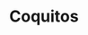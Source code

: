 ---
title: "Coquitos"
url: /ciudad-autonoma-de-buenos-aires/coquitos-avenida-santa-fe-2/
shop: alimentación sana
---